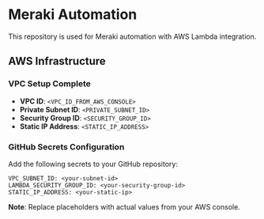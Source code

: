 # Meraki Automation

This repository is used for Meraki automation with AWS Lambda integration.

## AWS Infrastructure

### VPC Setup Complete
- **VPC ID**: `<VPC_ID_FROM_AWS_CONSOLE>`
- **Private Subnet ID**: `<PRIVATE_SUBNET_ID>`  
- **Security Group ID**: `<SECURITY_GROUP_ID>`
- **Static IP Address**: `<STATIC_IP_ADDRESS>`

### GitHub Secrets Configuration

Add the following secrets to your GitHub repository:

```
VPC_SUBNET_ID: <your-subnet-id>
LAMBDA_SECURITY_GROUP_ID: <your-security-group-id>
STATIC_IP_ADDRESS: <your-static-ip>
```

**Note**: Replace placeholders with actual values from your AWS console.